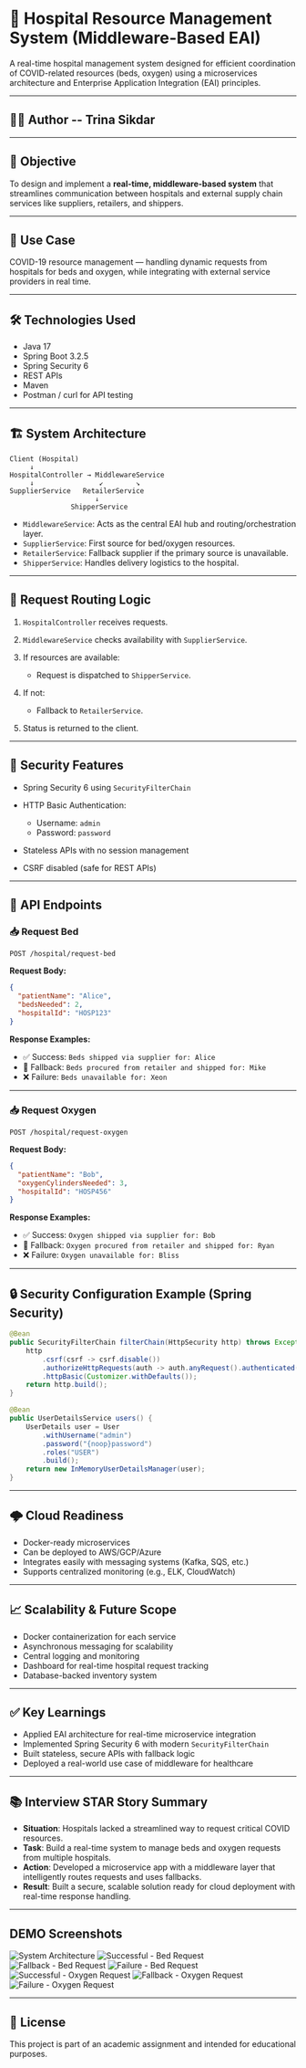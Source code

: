 # 🏥 Hospital Resource Management System (Middleware-Based EAI)

A real-time hospital management system designed for efficient coordination of COVID-related resources (beds, oxygen) using a microservices architecture and Enterprise Application Integration (EAI) principles.

---

## 👩‍💻 Author -- **Trina Sikdar**

---

## 🚀 Objective

To design and implement a **real-time, middleware-based system** that streamlines communication between hospitals and external supply chain services like suppliers, retailers, and shippers.

---

## 🧠 Use Case

COVID-19 resource management — handling dynamic requests from hospitals for beds and oxygen, while integrating with external service providers in real time.

---

## 🛠️ Technologies Used

- Java 17
- Spring Boot 3.2.5
- Spring Security 6
- REST APIs
- Maven
- Postman / curl for API testing

---

## 🏗️ System Architecture

```plaintext
Client (Hospital)
     ↓
HospitalController → MiddlewareService
     ↓                ↙        ↘
SupplierService   RetailerService
                     ↓
               ShipperService
````

* `MiddlewareService`: Acts as the central EAI hub and routing/orchestration layer.
* `SupplierService`: First source for bed/oxygen resources.
* `RetailerService`: Fallback supplier if the primary source is unavailable.
* `ShipperService`: Handles delivery logistics to the hospital.

---

## 🔁 Request Routing Logic

1. `HospitalController` receives requests.
2. `MiddlewareService` checks availability with `SupplierService`.
3. If resources are available:

   * Request is dispatched to `ShipperService`.
4. If not:

   * Fallback to `RetailerService`.
5. Status is returned to the client.

---

## 🔐 Security Features

* Spring Security 6 using `SecurityFilterChain`
* HTTP Basic Authentication:

  * Username: `admin`
  * Password: `password`
* Stateless APIs with no session management
* CSRF disabled (safe for REST APIs)

---

## 🔎 API Endpoints

### 📥 Request Bed

```
POST /hospital/request-bed
```

**Request Body:**

```json
{
  "patientName": "Alice",
  "bedsNeeded": 2,
  "hospitalId": "HOSP123"
}
```

**Response Examples:**

* ✅ Success: `Beds shipped via supplier for: Alice`
* 🔁 Fallback: `Beds procured from retailer and shipped for: Mike`
* ❌ Failure: `Beds unavailable for: Xeon`

---

### 📥 Request Oxygen

```
POST /hospital/request-oxygen
```

**Request Body:**

```json
{
  "patientName": "Bob",
  "oxygenCylindersNeeded": 3,
  "hospitalId": "HOSP456"
}
```

**Response Examples:**

* ✅ Success: `Oxygen shipped via supplier for: Bob`
* 🔁 Fallback: `Oxygen procured from retailer and shipped for: Ryan`
* ❌ Failure: `Oxygen unavailable for: Bliss`

---

## 🔒 Security Configuration Example (Spring Security)

```java
@Bean
public SecurityFilterChain filterChain(HttpSecurity http) throws Exception {
    http
        .csrf(csrf -> csrf.disable())
        .authorizeHttpRequests(auth -> auth.anyRequest().authenticated())
        .httpBasic(Customizer.withDefaults());
    return http.build();
}
```

```java
@Bean
public UserDetailsService users() {
    UserDetails user = User
        .withUsername("admin")
        .password("{noop}password")
        .roles("USER")
        .build();
    return new InMemoryUserDetailsManager(user);
}
```

---

## 🌩️ Cloud Readiness

* Docker-ready microservices
* Can be deployed to AWS/GCP/Azure
* Integrates easily with messaging systems (Kafka, SQS, etc.)
* Supports centralized monitoring (e.g., ELK, CloudWatch)

---

## 📈 Scalability & Future Scope

* Docker containerization for each service
* Asynchronous messaging for scalability
* Central logging and monitoring
* Dashboard for real-time hospital request tracking
* Database-backed inventory system

---

## ✅ Key Learnings

* Applied EAI architecture for real-time microservice integration
* Implemented Spring Security 6 with modern `SecurityFilterChain`
* Built stateless, secure APIs with fallback logic
* Deployed a real-world use case of middleware for healthcare

---

## 📚 Interview STAR Story Summary

* **Situation**: Hospitals lacked a streamlined way to request critical COVID resources.
* **Task**: Build a real-time system to manage beds and oxygen requests from multiple hospitals.
* **Action**: Developed a microservice app with a middleware layer that intelligently routes requests and uses fallbacks.
* **Result**: Built a secure, scalable solution ready for cloud deployment with real-time response handling.

---

## DEMO Screenshots

![System Architecture](Demo/system-architecture.png)
![Successful - Bed Request](Demo/successful_bed_request.png)
![Fallback - Bed Request](Demo/fallback_bed_request.png)
![Failure - Bed Request](Demo/failure_bed_request.png)
![Successful - Oxygen Request](Demo/successful_oxygen_request.png)
![Fallback - Oxygen Request](Demo/fallback_oxygen_request.png)
![Failure - Oxygen Request](Demo/failure_oxygen_request.png)

---

## 📎 License

This project is part of an academic assignment and intended for educational purposes.